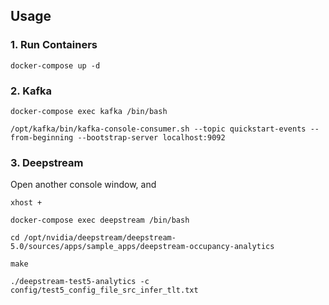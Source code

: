 ## Usage
### 1. Run Containers
`docker-compose up -d`

### 2. Kafka
`docker-compose exec kafka /bin/bash`

`/opt/kafka/bin/kafka-console-consumer.sh --topic quickstart-events --from-beginning --bootstrap-server localhost:9092`

### 3. Deepstream
Open another console window, and

`xhost +`

`docker-compose exec deepstream /bin/bash`

`cd /opt/nvidia/deepstream/deepstream-5.0/sources/apps/sample_apps/deepstream-occupancy-analytics`

`make`

`./deepstream-test5-analytics -c config/test5_config_file_src_infer_tlt.txt`